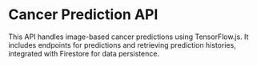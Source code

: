 # Cancer Prediction API

This API handles image-based cancer predictions using TensorFlow.js. It includes endpoints for predictions and retrieving prediction histories, integrated with Firestore for data persistence.
